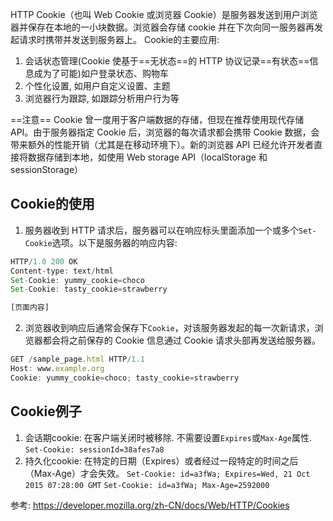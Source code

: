 
HTTP Cookie（也叫 Web Cookie 或浏览器 Cookie）是服务器发送到用户浏览器并保存在本地的一小块数据。浏览器会存储 cookie 并在下次向同一服务器再发起请求时携带并发送到服务器上。
Cookie的主要应用:
1. 会话状态管理(Cookie 使基于==无状态==的 HTTP 协议记录==有状态==信息成为了可能)如户登录状态、购物车
2. 个性化设置, 如用户自定义设置、主题
3. 浏览器行为跟踪, 如跟踪分析用户行为等



==注意==
Cookie 曾一度用于客户端数据的存储，但现在推荐使用现代存储 API。由于服务器指定 Cookie 后，浏览器的每次请求都会携带 Cookie 数据，会带来额外的性能开销（尤其是在移动环境下）。新的浏览器 API 已经允许开发者直接将数据存储到本地，如使用 Web storage API（localStorage 和 sessionStorage）


## Cookie的使用
1. 服务器收到 HTTP 请求后，服务器可以在响应标头里面添加一个或多个`Set-Cookie`选项。以下是服务器的响应内容:

```js
HTTP/1.0 200 OK
Content-type: text/html
Set-Cookie: yummy_cookie=choco
Set-Cookie: tasty_cookie=strawberry

[页面内容]
```

2. 浏览器收到响应后通常会保存下`Cookie`，对该服务器发起的每一次新请求，浏览器都会将之前保存的 Cookie 信息通过 Cookie 请求头部再发送给服务器。


```js
GET /sample_page.html HTTP/1.1
Host: www.example.org
Cookie: yummy_cookie=choco; tasty_cookie=strawberry
```


## Cookie例子
1. 会话期cookie: 在客户端关闭时被移除. 不需要设置`Expires`或`Max-Age`属性.
`Set-Cookie: sessionId=38afes7a8`
2. 持久化cookie: 在特定的日期（Expires）或者经过一段特定的时间之后（Max-Age）才会失效。
`Set-Cookie: id=a3fWa; Expires=Wed, 21 Oct 2015 07:28:00 GMT`
`Set-Cookie: id=a3fWa; Max-Age=2592000`


参考:
https://developer.mozilla.org/zh-CN/docs/Web/HTTP/Cookies


